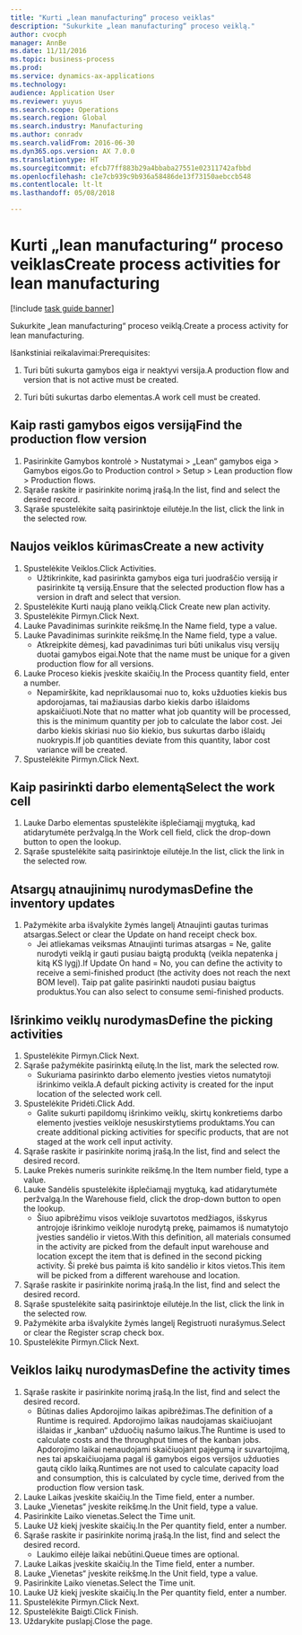 ```yaml
--- 
title: "Kurti „lean manufacturing“ proceso veiklas"
description: "Sukurkite „lean manufacturing“ proceso veiklą."
author: cvocph
manager: AnnBe
ms.date: 11/11/2016
ms.topic: business-process
ms.prod: 
ms.service: dynamics-ax-applications
ms.technology: 
audience: Application User
ms.reviewer: yuyus
ms.search.scope: Operations
ms.search.region: Global
ms.search.industry: Manufacturing
ms.author: conradv
ms.search.validFrom: 2016-06-30
ms.dyn365.ops.version: AX 7.0.0
ms.translationtype: HT
ms.sourcegitcommit: efcb77ff883b29a4bbaba27551e02311742afbbd
ms.openlocfilehash: c1e7cb939c9b936a58486de13f73150aebccb548
ms.contentlocale: lt-lt
ms.lasthandoff: 05/08/2018

---
```

# <a name="create-process-activities-for-lean-manufacturing"></a><span data-ttu-id="a662f-103">Kurti „lean manufacturing“ proceso veiklas</span><span class="sxs-lookup"><span data-stu-id="a662f-103">Create process activities for lean manufacturing</span></span>

[!include [task guide banner](../../includes/task-guide-banner.md)]

<span data-ttu-id="a662f-104">Sukurkite „lean manufacturing“ proceso veiklą.</span><span class="sxs-lookup"><span data-stu-id="a662f-104">Create a process activity for lean manufacturing.</span></span> 

<span data-ttu-id="a662f-105">Išankstiniai reikalavimai:</span><span class="sxs-lookup"><span data-stu-id="a662f-105">Prerequisites:</span></span> 

1. <span data-ttu-id="a662f-106">Turi būti sukurta gamybos eiga ir neaktyvi versija.</span><span class="sxs-lookup"><span data-stu-id="a662f-106">A production flow and version that is not active must be created.</span></span>

2. <span data-ttu-id="a662f-107">Turi būti sukurtas darbo elementas.</span><span class="sxs-lookup"><span data-stu-id="a662f-107">A work cell must be created.</span></span>


## <a name="find-the-production-flow-version"></a><span data-ttu-id="a662f-108">Kaip rasti gamybos eigos versiją</span><span class="sxs-lookup"><span data-stu-id="a662f-108">Find the production flow version</span></span>
1. <span data-ttu-id="a662f-109">Pasirinkite Gamybos kontrolė > Nustatymai > „Lean“ gamybos eiga > Gamybos eigos.</span><span class="sxs-lookup"><span data-stu-id="a662f-109">Go to Production control > Setup > Lean production flow > Production flows.</span></span>
2. <span data-ttu-id="a662f-110">Sąraše raskite ir pasirinkite norimą įrašą.</span><span class="sxs-lookup"><span data-stu-id="a662f-110">In the list, find and select the desired record.</span></span>
3. <span data-ttu-id="a662f-111">Sąraše spustelėkite saitą pasirinktoje eilutėje.</span><span class="sxs-lookup"><span data-stu-id="a662f-111">In the list, click the link in the selected row.</span></span>

## <a name="create-a-new-activity"></a><span data-ttu-id="a662f-112">Naujos veiklos kūrimas</span><span class="sxs-lookup"><span data-stu-id="a662f-112">Create a new activity</span></span>
1. <span data-ttu-id="a662f-113">Spustelėkite Veiklos.</span><span class="sxs-lookup"><span data-stu-id="a662f-113">Click Activities.</span></span>
    * <span data-ttu-id="a662f-114">Užtikrinkite, kad pasirinkta gamybos eiga turi juodraščio versiją ir pasirinkite tą versiją.</span><span class="sxs-lookup"><span data-stu-id="a662f-114">Ensure that the selected production flow has a version in draft and select that version.</span></span>  
2. <span data-ttu-id="a662f-115">Spustelėkite Kurti naują plano veiklą.</span><span class="sxs-lookup"><span data-stu-id="a662f-115">Click Create new plan activity.</span></span>
3. <span data-ttu-id="a662f-116">Spustelėkite Pirmyn.</span><span class="sxs-lookup"><span data-stu-id="a662f-116">Click Next.</span></span>
4. <span data-ttu-id="a662f-117">Lauke Pavadinimas surinkite reikšmę.</span><span class="sxs-lookup"><span data-stu-id="a662f-117">In the Name field, type a value.</span></span>
5. <span data-ttu-id="a662f-118">Lauke Pavadinimas surinkite reikšmę.</span><span class="sxs-lookup"><span data-stu-id="a662f-118">In the Name field, type a value.</span></span>
    * <span data-ttu-id="a662f-119">Atkreipkite dėmesį, kad pavadinimas turi būti unikalus visų versijų duotai gamybos eigai.</span><span class="sxs-lookup"><span data-stu-id="a662f-119">Note that the name must be unique for a given production flow for all versions.</span></span>  
6. <span data-ttu-id="a662f-120">Lauke Proceso kiekis įveskite skaičių.</span><span class="sxs-lookup"><span data-stu-id="a662f-120">In the Process quantity field, enter a number.</span></span>
    * <span data-ttu-id="a662f-121">Nepamirškite, kad nepriklausomai nuo to, koks užduoties kiekis bus apdorojamas, tai mažiausias darbo kiekis darbo išlaidoms apskaičiuoti.</span><span class="sxs-lookup"><span data-stu-id="a662f-121">Note that no matter what job quantity will be processed, this is the minimum quantity per job to calculate the labor cost.</span></span> <span data-ttu-id="a662f-122">Jei darbo kiekis skiriasi nuo šio kiekio, bus sukurtas darbo išlaidų nuokrypis.</span><span class="sxs-lookup"><span data-stu-id="a662f-122">If job quantities deviate from this quantity, labor cost variance will be created.</span></span>  
7. <span data-ttu-id="a662f-123">Spustelėkite Pirmyn.</span><span class="sxs-lookup"><span data-stu-id="a662f-123">Click Next.</span></span>

## <a name="select-the-work-cell"></a><span data-ttu-id="a662f-124">Kaip pasirinkti darbo elementą</span><span class="sxs-lookup"><span data-stu-id="a662f-124">Select the work cell</span></span>
1. <span data-ttu-id="a662f-125">Lauke Darbo elementas spustelėkite išplečiamąjį mygtuką, kad atidarytumėte peržvalgą.</span><span class="sxs-lookup"><span data-stu-id="a662f-125">In the Work cell field, click the drop-down button to open the lookup.</span></span>
2. <span data-ttu-id="a662f-126">Sąraše spustelėkite saitą pasirinktoje eilutėje.</span><span class="sxs-lookup"><span data-stu-id="a662f-126">In the list, click the link in the selected row.</span></span>

## <a name="define-the-inventory-updates"></a><span data-ttu-id="a662f-127">Atsargų atnaujinimų nurodymas</span><span class="sxs-lookup"><span data-stu-id="a662f-127">Define the inventory updates</span></span>
1. <span data-ttu-id="a662f-128">Pažymėkite arba išvalykite žymės langelį Atnaujinti gautas turimas atsargas.</span><span class="sxs-lookup"><span data-stu-id="a662f-128">Select or clear the Update on hand receipt check box.</span></span>
    * <span data-ttu-id="a662f-129">Jei atliekamas veiksmas Atnaujinti turimas atsargas = Ne, galite nurodyti veiklą ir gauti pusiau baigtą produktą (veikla nepatenka į kitą KS lygį).</span><span class="sxs-lookup"><span data-stu-id="a662f-129">If Update On hand = No, you can define the activity to receive a semi-finished product (the activity does not reach the next BOM level).</span></span>    <span data-ttu-id="a662f-130">Taip pat galite pasirinkti naudoti pusiau baigtus produktus.</span><span class="sxs-lookup"><span data-stu-id="a662f-130">You can also select to consume semi-finished products.</span></span>  

## <a name="define-the-picking-activities"></a><span data-ttu-id="a662f-131">Išrinkimo veiklų nurodymas</span><span class="sxs-lookup"><span data-stu-id="a662f-131">Define the picking activities</span></span>
1. <span data-ttu-id="a662f-132">Spustelėkite Pirmyn.</span><span class="sxs-lookup"><span data-stu-id="a662f-132">Click Next.</span></span>
2. <span data-ttu-id="a662f-133">Sąraše pažymėkite pasirinktą eilutę.</span><span class="sxs-lookup"><span data-stu-id="a662f-133">In the list, mark the selected row.</span></span>
    * <span data-ttu-id="a662f-134">Sukuriama pasirinkto darbo elemento įvesties vietos numatytoji išrinkimo veikla.</span><span class="sxs-lookup"><span data-stu-id="a662f-134">A default picking activity is created for the input location of the selected work cell.</span></span>  
3. <span data-ttu-id="a662f-135">Spustelėkite Pridėti.</span><span class="sxs-lookup"><span data-stu-id="a662f-135">Click Add.</span></span>
    * <span data-ttu-id="a662f-136">Galite sukurti papildomų išrinkimo veiklų, skirtų konkretiems darbo elemento įvesties veikloje nesuskirstytiems produktams.</span><span class="sxs-lookup"><span data-stu-id="a662f-136">You can create additional picking activities for specific products, that are not staged at the work cell input activity.</span></span>  
4. <span data-ttu-id="a662f-137">Sąraše raskite ir pasirinkite norimą įrašą.</span><span class="sxs-lookup"><span data-stu-id="a662f-137">In the list, find and select the desired record.</span></span>
5. <span data-ttu-id="a662f-138">Lauke Prekės numeris surinkite reikšmę.</span><span class="sxs-lookup"><span data-stu-id="a662f-138">In the Item number field, type a value.</span></span>
6. <span data-ttu-id="a662f-139">Lauke Sandėlis spustelėkite išplečiamąjį mygtuką, kad atidarytumėte peržvalgą.</span><span class="sxs-lookup"><span data-stu-id="a662f-139">In the Warehouse field, click the drop-down button to open the lookup.</span></span>
    * <span data-ttu-id="a662f-140">Šiuo apibrėžimu visos veikloje suvartotos medžiagos, išskyrus antrojoje išrinkimo veikloje nurodytą prekę, paimamos iš numatytojo įvesties sandėlio ir vietos.</span><span class="sxs-lookup"><span data-stu-id="a662f-140">With this definition, all materials consumed in the activity are picked from the default input warehouse and location except the item that is defined in the second picking activity.</span></span> <span data-ttu-id="a662f-141">Ši prekė bus paimta iš kito sandėlio ir kitos vietos.</span><span class="sxs-lookup"><span data-stu-id="a662f-141">This item will be picked from a different warehouse and location.</span></span>  
7. <span data-ttu-id="a662f-142">Sąraše raskite ir pasirinkite norimą įrašą.</span><span class="sxs-lookup"><span data-stu-id="a662f-142">In the list, find and select the desired record.</span></span>
8. <span data-ttu-id="a662f-143">Sąraše spustelėkite saitą pasirinktoje eilutėje.</span><span class="sxs-lookup"><span data-stu-id="a662f-143">In the list, click the link in the selected row.</span></span>
9. <span data-ttu-id="a662f-144">Pažymėkite arba išvalykite žymės langelį Registruoti nurašymus.</span><span class="sxs-lookup"><span data-stu-id="a662f-144">Select or clear the Register scrap check box.</span></span>
10. <span data-ttu-id="a662f-145">Spustelėkite Pirmyn.</span><span class="sxs-lookup"><span data-stu-id="a662f-145">Click Next.</span></span>

## <a name="define-the-activity-times"></a><span data-ttu-id="a662f-146">Veiklos laikų nurodymas</span><span class="sxs-lookup"><span data-stu-id="a662f-146">Define the activity times</span></span>
1. <span data-ttu-id="a662f-147">Sąraše raskite ir pasirinkite norimą įrašą.</span><span class="sxs-lookup"><span data-stu-id="a662f-147">In the list, find and select the desired record.</span></span>
    * <span data-ttu-id="a662f-148">Būtinas dalies Apdorojimo laikas apibrėžimas.</span><span class="sxs-lookup"><span data-stu-id="a662f-148">The definition of a Runtime is required.</span></span> <span data-ttu-id="a662f-149">Apdorojimo laikas naudojamas skaičiuojant išlaidas ir „kanban“ užduočių našumo laikus.</span><span class="sxs-lookup"><span data-stu-id="a662f-149">The Runtime is used to calculate costs and the throughput times of the kanban jobs.</span></span> <span data-ttu-id="a662f-150">Apdorojimo laikai nenaudojami skaičiuojant pajėgumą ir suvartojimą, nes tai apskaičiuojama pagal iš gamybos eigos versijos užduoties gautą ciklo laiką.</span><span class="sxs-lookup"><span data-stu-id="a662f-150">Runtimes are not used to calculate capacity load and consumption, this is calculated by cycle time, derived from the production flow version task.</span></span>  
2. <span data-ttu-id="a662f-151">Lauke Laikas įveskite skaičių.</span><span class="sxs-lookup"><span data-stu-id="a662f-151">In the Time field, enter a number.</span></span>
3. <span data-ttu-id="a662f-152">Lauke „Vienetas“ įveskite reikšmę.</span><span class="sxs-lookup"><span data-stu-id="a662f-152">In the Unit field, type a value.</span></span>
4. <span data-ttu-id="a662f-153">Pasirinkite Laiko vienetas.</span><span class="sxs-lookup"><span data-stu-id="a662f-153">Select the Time unit.</span></span>
5. <span data-ttu-id="a662f-154">Lauke Už kiekį įveskite skaičių.</span><span class="sxs-lookup"><span data-stu-id="a662f-154">In the Per quantity field, enter a number.</span></span>
6. <span data-ttu-id="a662f-155">Sąraše raskite ir pasirinkite norimą įrašą.</span><span class="sxs-lookup"><span data-stu-id="a662f-155">In the list, find and select the desired record.</span></span>
    * <span data-ttu-id="a662f-156">Laukimo eilėje laikai nebūtini.</span><span class="sxs-lookup"><span data-stu-id="a662f-156">Queue times are optional.</span></span>  
7. <span data-ttu-id="a662f-157">Lauke Laikas įveskite skaičių.</span><span class="sxs-lookup"><span data-stu-id="a662f-157">In the Time field, enter a number.</span></span>
8. <span data-ttu-id="a662f-158">Lauke „Vienetas“ įveskite reikšmę.</span><span class="sxs-lookup"><span data-stu-id="a662f-158">In the Unit field, type a value.</span></span>
9. <span data-ttu-id="a662f-159">Pasirinkite Laiko vienetas.</span><span class="sxs-lookup"><span data-stu-id="a662f-159">Select the Time unit.</span></span>
10. <span data-ttu-id="a662f-160">Lauke Už kiekį įveskite skaičių.</span><span class="sxs-lookup"><span data-stu-id="a662f-160">In the Per quantity field, enter a number.</span></span>
11. <span data-ttu-id="a662f-161">Spustelėkite Pirmyn.</span><span class="sxs-lookup"><span data-stu-id="a662f-161">Click Next.</span></span>
12. <span data-ttu-id="a662f-162">Spustelėkite Baigti.</span><span class="sxs-lookup"><span data-stu-id="a662f-162">Click Finish.</span></span>
13. <span data-ttu-id="a662f-163">Uždarykite puslapį.</span><span class="sxs-lookup"><span data-stu-id="a662f-163">Close the page.</span></span>


